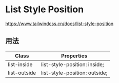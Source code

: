 # List Style Position

<https://www.tailwindcss.cn/docs/list-style-position>

## 用法

| Class        | Properties                    |
| ------------ | ----------------------------- |
| list-inside  | list-style-position: inside;  |
| list-outside | list-style-position: outside; |
